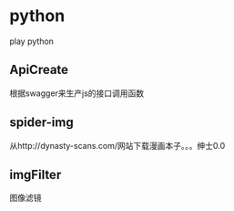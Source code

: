 # python
play python
## ApiCreate
根据swagger来生产js的接口调用函数
## spider-img
从http://dynasty-scans.com/网站下载漫画本子。。。绅士0.0

## imgFilter
图像滤镜

